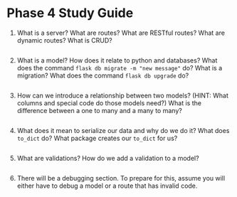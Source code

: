 # Phase 4 Study Guide


1. What is a server? What are routes? What are RESTful routes? What are dynamic routes? What is CRUD?

```
```

2. What is a model? How does it relate to python and databases? What does the command `flask db migrate -m "new message"` do? What is a migration? What does the command `flask db upgrade` do?

```
```

3. How can we introduce a relationship between two models? (HINT: What columns and special code do those models need?)  What is the difference between a one to many and a many to many?

```
```

4. What does it mean to serialize our data and why do we do it? What does `to_dict` do? What package creates our `to_dict` for us?

```
```

5. What are validations? How do we add a validation to a model?

```
```

6. There will be a debugging section. To prepare for this, assume you will either have to debug a model or a route that has invalid code.

```
```